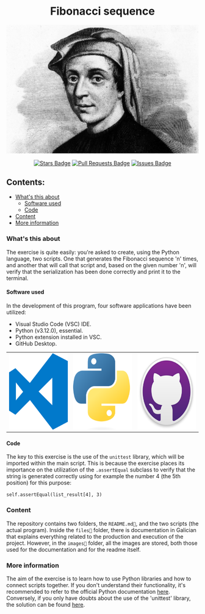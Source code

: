 <h1 align="center">Fibonacci sequence</h1>
<p align="center"><a href="https://en.wikipedia.org/wiki/Fibonacci_sequence"><img src="images/readme/fibonacci.jpg" alt="Image of Fibonacci"></a></p>
<div align="center">
<a href="https://github.com/IsNotTheReal/prueba-readme/stargazers"><img src="https://img.shields.io/github/stars/IsNotTheReal/practice_01" alt="Stars Badge"/></a>
<a href="https://github.com/IsNotTheReal/prueba-readme/pulls"><img src="https://img.shields.io/github/issues-pr/IsNotTheReal/prueba-readme" alt="Pull Requests Badge"/></a>
<a href="https://github.com/IsNotTheReal/prueba-readme/issues"><img src="https://img.shields.io/github/issues/IsNotTheReal/prueba-readme" alt="Issues Badge"/></a>
</div>

## Contents:
  - [What's this about](#work)
      - [Software used](#software)
      - [Code](#code)
  - [Content](#content)
  - [More information](#more)

### What's this about

<div>The exercise is quite easily: you're asked to create, using the Python language, two scripts. One that generates the Fibonacci sequence 'n' times, and another that will call that script and, based on the given number 'n', will verify that the serialization has been done correctly and print it to the terminal.</div>

#### Software used

In the development of this program, four software applications have been utilized:

- Visual Studio Code (VSC) IDE.
- Python (v3.12.0), essential.
- Python extension installed in VSC.
- GitHub Desktop.
<table border="0"; align="center">
  <tr>
    <td><a href="https://code.visualstudio.com"><img src="images/readme/visual.png" alt="Image of Visual Studio Code's logo" width="200" height="200"></a></td>
    <td><a href="https://www.python.org"><img src="images/readme/python.png" alt="Image of Python's logo" width="200" height="200"></a></td>
    <td><a href="https://desktop.github.com"><img src="images/readme/github.png" alt="Image of GitHub's desktop app logo" width="200" height="200"></a></td>
  </tr>
</table>

#### Code

The key to this exercise is the use of the `unittest` library, which will be imported within the main script. This is because the exercise places its importance on the utilization of the `.assertEqual` subclass to verify that the string is generated correctly using for example the number 4 (the 5th position) for this purpose:
```
self.assertEqual(list_result[4], 3)
```

### Content

The repository contains two folders, the `README.md📄`, and the two scripts (the actual program). Inside the `files📁` folder, there is documentation in Galician that explains everything related to the production and execution of the project. However, in the `images📁` folder, all the images are stored, both those used for the documentation and for the readme itself.

### More information

The aim of the exercise is to learn how to use Python libraries and how to connect scripts together. If you don't understand their functionality, it's recommended to refer to the official Python documentation <a href="https://docs.python.org/3/">here</a>. Conversely, if you only have doubts about the use of the 'unittest' library, the solution can be found <a href="https://docs.python.org/3/library/unittest.html">here</a>.
